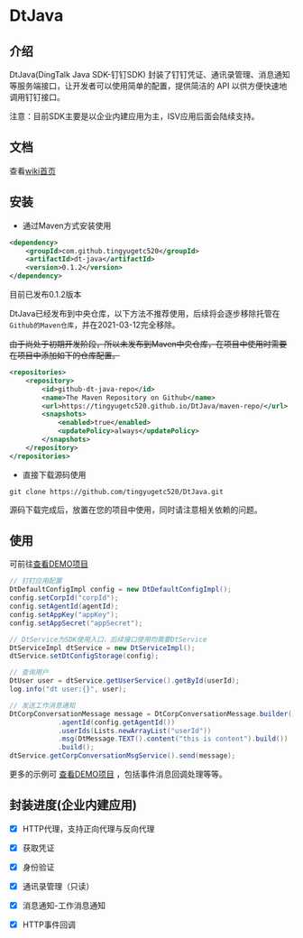 # DtJava

## 介绍
DtJava(DingTalk Java SDK-钉钉SDK) 封装了钉钉凭证、通讯录管理、消息通知等服务端接口，让开发者可以使用简单的配置，提供简洁的 API 以供方便快速地调用钉钉接口。

注意：目前SDK主要是以企业内建应用为主，ISV应用后面会陆续支持。

## 文档
查看[wiki首页](https://github.com/tingyugetc520/DtJava/wiki)

## 安装
* 通过Maven方式安装使用
```xml
<dependency>
    <groupId>com.github.tingyugetc520</groupId>
    <artifactId>dt-java</artifactId>
    <version>0.1.2</version>
</dependency>
```
目前已发布0.1.2版本

DtJava已经发布到中央仓库，以下方法不推荐使用，后续将会逐步移除托管在`Github的Maven仓库`，并在2021-03-12完全移除。

~~由于尚处于初期开发阶段，所以未发布到Maven中央仓库，在项目中使用时需要在项目中添加如下的仓库配置。~~
```xml
<repositories>
    <repository>
        <id>github-dt-java-repo</id>
        <name>The Maven Repository on Github</name>
        <url>https://tingyugetc520.github.io/DtJava/maven-repo/</url>
        <snapshots>
            <enabled>true</enabled>
            <updatePolicy>always</updatePolicy>
        </snapshots>
    </repository>
</repositories>
```

* 直接下载源码使用
```git
git clone https://github.com/tingyugetc520/DtJava.git
```
源码下载完成后，放置在您的项目中使用，同时请注意相关依赖的问题。

## 使用
可前往[查看DEMO项目](https://github.com/tingyugetc520/dtjava-demo)
```java
// 钉钉应用配置
DtDefaultConfigImpl config = new DtDefaultConfigImpl();
config.setCorpId("corpId");
config.setAgentId(agentId);
config.setAppKey("appKey");
config.setAppSecret("appSecret");

// DtService为SDK使用入口，后续接口使用均需要DtService
DtServiceImpl dtService = new DtServiceImpl();
dtService.setDtConfigStorage(config);

// 查询用户
DtUser user = dtService.getUserService().getById(userId);
log.info("dt user:{}", user);

// 发送工作消息通知
DtCorpConversationMessage message = DtCorpConversationMessage.builder()
			.agentId(config.getAgentId())
			.userIds(Lists.newArrayList("userId"))
			.msg(DtMessage.TEXT().content("this is content").build())
			.build();
dtService.getCorpConversationMsgService().send(message);
```
更多的示例可 [查看DEMO项目](https://github.com/tingyugetc520/dtjava-demo) ，包括事件消息回调处理等等。

## 封装进度(企业内建应用)
- [x] HTTP代理，支持正向代理与反向代理
- [x] 获取凭证
- [x] 身份验证
- [x] 通讯录管理（只读）
- [x] 消息通知-工作消息通知
- [x] HTTP事件回调

